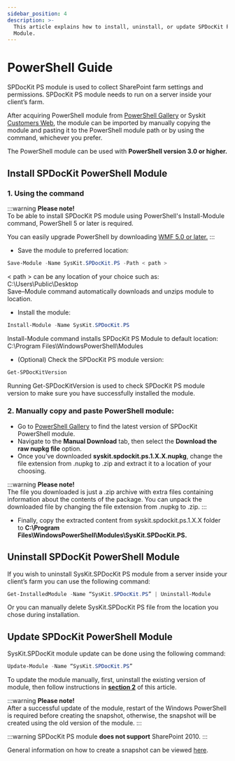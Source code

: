```yaml
---
sidebar_position: 4
description: >-
  This article explains how to install, uninstall, or update SPDocKit PowerShell
  Module.
---
```


# PowerShell Guide

SPDocKit PS module is used to collect SharePoint farm settings and permissions. SPDocKit PS module needs to run on a server inside your client’s farm.

After acquiring PowerShell module from [PowerShell Gallery](https://www.powershellgallery.com/packages/SysKit.SPDocKit.PS/) or Syskit [Customers Web](https://my.syskit.com), the module can be imported by manually copying the module and pasting it to the PowerShell module path or by using the command, whichever you prefer.

The PowerShell module can be used with **PowerShell version 3.0 or higher.**

## Install SPDocKit PowerShell Module

### 1. Using the command

:::warning
**Please note!**\
To be able to install SPDocKit PS module using PowerShell's Install-Module command, PowerShell 5 or later is required.

You can easily upgrade PowerShell by downloading [WMF 5.0 or later.](https://www.microsoft.com/en-us/download/details.aspx?id=54616)
:::

* Save the module to preferred location:

```powershell
Save-Module -Name SysKit.SPDocKit.PS -Path < path >
```

< path > can be any location of your choice such as: C:\Users\Public\Desktop\
Save–Module command automatically downloads and unzips module to location.

* Install the module:

```powershell
Install-Module -Name SysKit.SPDocKit.PS
```

Install-Module command installs SPDocKit PS Module to default location: C:\Program Files\WindowsPowerShell\Modules

* (Optional) Check the SPDocKit PS module version:

```powershell
Get-SPDocKitVersion
```

Running Get-SPDocKitVersion is used to check SPDocKit PS module version to make sure you have successfully installed the module.

### 2. Manually copy and paste PowerShell module:

* Go to [PowerShell Gallery](https://www.powershellgallery.com/packages/SysKit.SPDocKit.PS/) to find the latest version of SPDocKit PowerShell module.
* Navigate to the **Manual Download** tab, then select the **Download the raw nupkg file** option.
* Once you’ve downloaded **syskit.spdockit.ps.1.X.X.nupkg**, change the file extension from .nupkg to .zip and extract it to a location of your choosing.

:::warning
**Please note!**\
The file you downloaded is just a .zip archive with extra files containing information about the contents of the package. You can unpack the downloaded file by changing the file extension from .nupkg to .zip.
:::

* Finally, copy the extracted content from syskit.spdockit.ps.1.X.X folder to **C:\Program Files\WindowsPowerShell\Modules\SysKit.SPDocKit.PS.**

## Uninstall SPDocKit PowerShell Module

If you wish to uninstall SysKit.SPDocKit PS module from a server inside your client’s farm you can use the following command:

```powershell
Get-InstalledModule -Name “SysKit.SPDocKit.PS” | Uninstall-Module
```

Or you can manually delete SysKit.SPDocKit PS file from the location you chose during installation.

## Update SPDocKit PowerShell Module

SysKit.SPDocKit module update can be done using the following command:

```powershell
Update-Module -Name “SysKit.SPDocKit.PS”
```

To update the module manually, first, uninstall the existing version of module, then follow instructions in **[section 2](powershell-guide.md#2-manually-copy-and-paste-powershell-module)** of this article.

:::warning
**Please note!**\
After a successful update of the module, restart of the Windows PowerShell is required before creating the snapshot, otherwise, the snapshot will be created using the old version of the module.
:::

:::warning
SPDocKit PS module **does not support** SharePoint 2010.
:::

General information on how to create a snapshot can be viewed [here](../how-to/create-snapshot.md).


